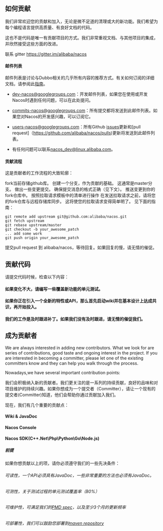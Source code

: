 ## 如何贡献

我们非常欢迎您的贡献和加入，无论是微不足道的清理或大的新功能。我们希望为每个编程语言提供高质量、有良好文档的代码。

这也不是代码是唯一有贡献项目的方式。我们非常重视文档、与其他项目的集成，并欣然接受这些方面的改进。

联系
gitter https://gitter.im/alibaba/nacos


#### 邮件列表

邮件列表是讨论与Dubbo相关的几乎所有内容的推荐方式。有关如何订阅的详细文档，请参阅此[指南](https://github.com/apache/incubator-dubbo/wiki/Mailing-list-subscription-guide)。

- <a href="mailto:dev-nacos+subscribe@googlegroups.com">dev-nacos@googlegroups.com</a>：开发邮件列表，如果您在使用或开发Nacos时遇到任何问题，可以在此处提问。
- <a href="mailto:commits+nacos-subscribe@googlegroups.com">commits-nacos@googlegroups.com</a>：所有提交都将发送到此邮件列表。如果您对Nacos的开发感兴趣，可以订阅它。
- <a href="mailto:users-nacos+subscribe@googlegroups.com">users-nacos@googlegroups.com</a>：所有Github [issues](https://github.com/alibaba/nacos/issues)更新和[pull request]（https://github.com/alibaba/nacos/pulls)更新将发送到此邮件列表。

- 有任何问题可以联系<a href="mailto:nacos_dev@linux.alibaba.com">nacos_dev@linux.alibaba.com</a>。
#### 贡献流程
这是贡献者的工作流程的大致轮廓：

fork当前存储github库。
创建一个分支，作为贡献的基础。 这通常是master分支。
做出一些变更提交。
确保提交消息的格式正确（见下文）。
推送变更到你的fork仓库中。
按照拉取请求模板中的清单进行操作
在发送拉取请求之前，请将您的fork仓库与远程存储库同步。 这将使您的拉取请求变得简单明了。 见下面的指南：
```
git remote add upstream git@github.com:alibaba/nacos.git
git fetch upstream
git rebase upstream/master
git checkout -b your_awesome_patch
... add some work
git push origin your_awesome_patch
```
提交pull request 到 alibaba/nacos，等待回复。如果回复的慢，请无情的催促。
## 贡献代码

请提交代码时候，检查以下内容：

#### 如果变化不大，请编写一些覆盖新功能的单元测试。

#### 如果你正在引入一个全新的特性或API，那么首先启动wiki并在基本设计上达成共识，再开始投入。

#### 我们的工作是及时跟进补丁。如果我们没有及时跟进，请无情的催促我们。



## 成为贡献者

We are always interested in adding new contributors. What we look for are series of contributions, good taste and ongoing interest in the project. If you are interested in becoming a committer, please let one of the existing committers know and they can help you walk through the process.

Nowadays,we have several important contribution points:


我们会积极纳入新的贡献者。我们更关注的是一系列的持续贡献，良好的品味和对项目维护的持续兴趣。如果你想成为一个提交者（Committer），请让一个现有的提交者(Committer)知道，他们会帮助你通过贡献加入我们。

现在，我们有几个重要的贡献点：
#### Wiki & JavaDoc
#### Nacos Console
#### Nacos SDK(C++\.Net\Php\Python\Go\Node.js)

##### 前提
如果你想贡献以上的项，请你必须遵守我们的一些先决条件：

###### 可读性，一个API必须具有JavaDoc，一些非常重要的方法也必须有JavaDoc。

###### 可测性，关于测试过程的单元测试覆盖率（80%）

###### 可维护性，可满足我们的[PMD spec](style/codeStyle.xml)，以及至少3个月的更新频率

###### 可部署性，我们可以鼓励您部署到[maven repository](http://search.maven.org/)
 
